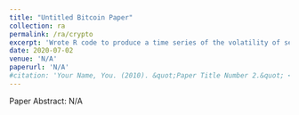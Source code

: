 ```yaml
---
title: "Untitled Bitcoin Paper"
collection: ra
permalink: /ra/crypto
excerpt: 'Wrote R code to produce a time series of the volatility of several mainstream cryptocurrencies. <br/><img src="/images/Figure1-1.png">'
date: 2020-07-02
venue: 'N/A'
paperurl: 'N/A'
#citation: 'Your Name, You. (2010). &quot;Paper Title Number 2.&quot; <i>Journal 1</i>. 1(2).'
---
```

Paper Abstract: N/A
